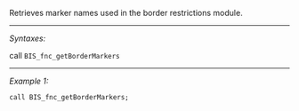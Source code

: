 Retrieves marker names used in the border restrictions module.


---
*Syntaxes:*

call `BIS_fnc_getBorderMarkers`

---
*Example 1:*

```sqf
call BIS_fnc_getBorderMarkers;
```